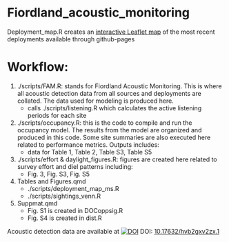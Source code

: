 # Fiordland_acoustic_monitoring

Deployment_map.R creates an [interactive Leaflet map](https://github.com/leahcrowe-otago/Fiordland_acoustic_monitoring/deployments/github-pages) of the most recent deployments available through github-pages

# Workflow:

1.  ./scripts/FAM.R: stands for Fiordland Acoustic Monitoring. This is where all acoustic detection data from all sources and deployments are collated. The data used for modeling is produced here.
    -   calls ./scripts/listening.R which calculates the active listening periods for each site
2.  ./scripts/occupancy.R: this is the code to compile and run the occupancy model. The results from the model are organized and produced in this code. Some site summaries are also executed here related to performance metrics. Outputs includes:
    -   data for Table 1, Table 2, Table S3, Table S5
3.  ./scripts/effort & daylight_figures.R: figures are created here related to survey effort and diel patterns including:
    -   Fig. 3, Fig. S3, Fig. S5
4.  Tables and Figures.qmd
    -   ./scripts/deployment_map_ms.R
    -   ./scripts/sightings_venn.R
5.  Suppmat.qmd
    - Fig. S1 is created in DOCoppsig.R
    - Fig. S4 is created in dist.R

Acoustic detection data are available at [![DOI](https://img.shields.io/badge/Mendeley-9D1620.svg?style=for-the-badge&logo=Mendeley&logoColor=white)](https://data.mendeley.com/datasets/hvb2gxv2zx/1) DOI:
[10.17632/hvb2gxv2zx.1](https://data.mendeley.com/datasets/hvb2gxv2zx/1)
